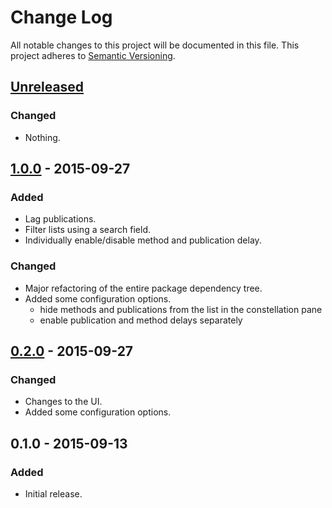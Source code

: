 # Change Log
All notable changes to this project will be documented in this file.
This project adheres to [Semantic Versioning](http://semver.org/).

## [Unreleased][unreleased]
### Changed
- Nothing.

## [1.0.0][v1.0.0] - 2015-09-27
### Added
- Lag publications.
- Filter lists using a search field.
- Individually enable/disable method and publication delay.

### Changed
- Major refactoring of the entire package dependency tree.
- Added some configuration options.
  - hide methods and publications from the list in the constellation pane
  - enable publication and method delays separately

## [0.2.0][v0.2.0] - 2015-09-27
### Changed
- Changes to the UI.
- Added some configuration options.

## 0.1.0 - 2015-09-13
### Added
- Initial release.

[v1.0.0]: https://github.com/MasterAM/meteor-lag-console/compare/v0.2.0...v1.0.0
[v0.2.0]: https://github.com/MasterAM/meteor-lag-console/compare/v0.1.0...v0.2.0
[unreleased]: https://github.com/MasterAM/meteor-lag-console/compare/v0.1.0...HEAD
